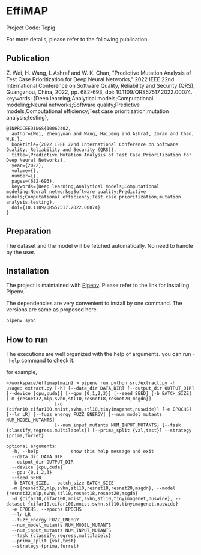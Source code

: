 # EffiMAP

Project Code: Tepig

For more details, please refer to the following publication.

## Publication

Z. Wei, H. Wang, I. Ashraf and W. K. Chan, "Predictive Mutation Analysis of Test Case Prioritization for Deep Neural Networks," 2022 IEEE 22nd International Conference on Software Quality, Reliability and Security (QRS), Guangzhou, China, 2022, pp. 682-693, doi: 10.1109/QRS57517.2022.00074. keywords: {Deep learning;Analytical models;Computational modeling;Neural networks;Software quality;Predictive models;Computational efficiency;Test case prioritization;mutation analysis;testing},

```
@INPROCEEDINGS{10062402,
  author={Wei, Zhengyuan and Wang, Haipeng and Ashraf, Imran and Chan, W.K.},
  booktitle={2022 IEEE 22nd International Conference on Software Quality, Reliability and Security (QRS)}, 
  title={Predictive Mutation Analysis of Test Case Prioritization for Deep Neural Networks}, 
  year={2022},
  volume={},
  number={},
  pages={682-693},
  keywords={Deep learning;Analytical models;Computational modeling;Neural networks;Software quality;Predictive models;Computational efficiency;Test case prioritization;mutation analysis;testing},
  doi={10.1109/QRS57517.2022.00074}
}
```

## Preparation

The dataset and the model will be fetched automatically. No need to handle by the user.

## Installation

The project is maintained with [Pipenv](https://pipenv.pypa.io/en/latest/). Please refer to the link for installing Pipenv.

The dependencies are very convenient to install by one command. The versions are same as proposed here.

```bash
pipenv sync
```

## How to run

The executions are well organized with the help of arguments. you can run `--help` command to check it.

for example,

```
~/workspace/effimap{main} > pipenv run python src/extract.py -h
usage: extract.py [-h] [--data_dir DATA_DIR] [--output_dir OUTPUT_DIR] [--device {cpu,cuda}] [--gpu {0,1,2,3}] [--seed SEED] [-b BATCH_SIZE] [-m {resnet32,mlp,svhn,stl10,resnet18,resnet20,msgdn}]
                  [-d {cifar10,cifar100,mnist,svhn,stl10,tinyimagenet,nuswide}] [-e EPOCHS] [--lr LR] [--fuzz_energy FUZZ_ENERGY] [--num_model_mutants NUM_MODEL_MUTANTS]
                  [--num_input_mutants NUM_INPUT_MUTANTS] [--task {classify,regress,multilabels}] [--prima_split {val,test}] --strategy {prima,furret}

optional arguments:
  -h, --help            show this help message and exit
  --data_dir DATA_DIR
  --output_dir OUTPUT_DIR
  --device {cpu,cuda}
  --gpu {0,1,2,3}
  --seed SEED
  -b BATCH_SIZE, --batch_size BATCH_SIZE
  -m {resnet32,mlp,svhn,stl10,resnet18,resnet20,msgdn}, --model {resnet32,mlp,svhn,stl10,resnet18,resnet20,msgdn}
  -d {cifar10,cifar100,mnist,svhn,stl10,tinyimagenet,nuswide}, --dataset {cifar10,cifar100,mnist,svhn,stl10,tinyimagenet,nuswide}
  -e EPOCHS, --epochs EPOCHS
  --lr LR
  --fuzz_energy FUZZ_ENERGY
  --num_model_mutants NUM_MODEL_MUTANTS
  --num_input_mutants NUM_INPUT_MUTANTS
  --task {classify,regress,multilabels}
  --prima_split {val,test}
  --strategy {prima,furret}
```
